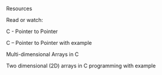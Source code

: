 Resources

Read or watch:

C - Pointer to Pointer

C – Pointer to Pointer with example

Multi-dimensional Arrays in C

Two dimensional (2D) arrays in C programming with example
